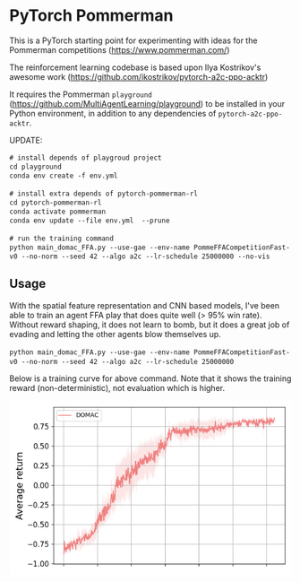 # PyTorch Pommerman

This is a PyTorch starting point for experimenting with ideas for the Pommerman competitions (https://www.pommerman.com/)

The reinforcement learning codebase is based upon Ilya Kostrikov's awesome work (https://github.com/ikostrikov/pytorch-a2c-ppo-acktr)

It requires the Pommerman `playground` (https://github.com/MultiAgentLearning/playground) to be installed in your Python environment, in addition to any dependencies of `pytorch-a2c-ppo-acktr`.

UPDATE:
```
# install depends of playgroud project
cd playground
conda env create -f env.yml

# install extra depends of pytorch-pommerman-rl
cd pytorch-pommerman-rl
conda activate pommerman
conda env update --file env.yml  --prune

# run the training command
python main_domac_FFA.py --use-gae --env-name PommeFFACompetitionFast-v0 --no-norm --seed 42 --algo a2c --lr-schedule 25000000 --no-vis

```
## Usage

With the spatial feature representation and CNN based models, I've been able to train an agent FFA play that does quite well (> 95% win rate). Without reward shaping, it does not learn to bomb, but it does a great job of evading and letting the other agents blow themselves up.

`python main_domac_FFA.py --use-gae --env-name PommeFFACompetitionFast-v0 --no-norm --seed 42 --algo a2c --lr-schedule 25000000`

Below is a training curve for above command. Note that it shows the training reward (non-deterministic), not evaluation which is higher.

![](imgs/DOMAC_FFA.png)

